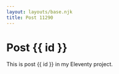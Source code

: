 ```yaml
---
layout: layouts/base.njk
title: Post 11290
---
```


# Post {{ id }}

This is post {{ id }} in my Eleventy project.
